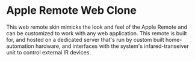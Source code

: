 Apple Remote Web Clone
======================

This web remote skin mimicks the look and feel of the Apple Remote and can be customized to work with any web application. This remote is built for, and hosted on a dedicated server that's run by custom built home-automation hardware, and interfaces with the system's infared-transeiver unit to control external IR devices.

